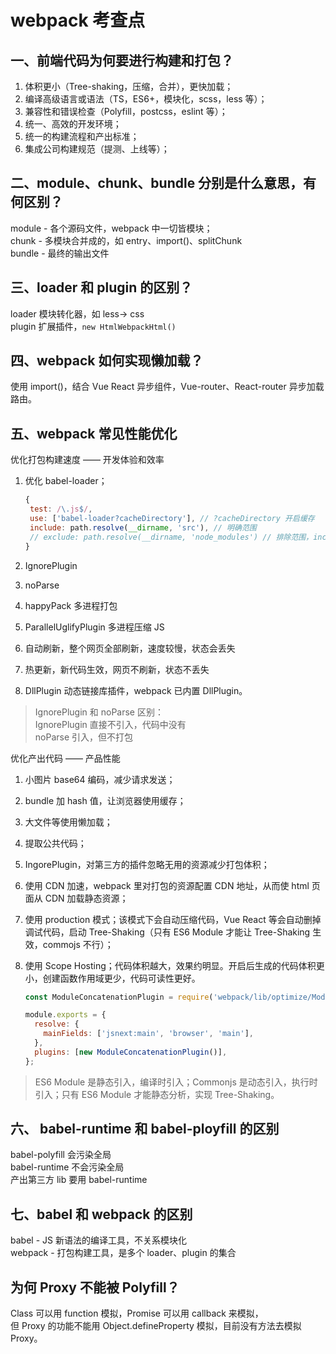 # webpack 考查点

## 一、前端代码为何要进行构建和打包？

1. 体积更小（Tree-shaking，压缩，合并），更快加载；
2. 编译高级语言或语法（TS，ES6+，模块化，scss，less 等）；
3. 兼容性和错误检查（Polyfill，postcss，eslint 等）；
4. 统一、高效的开发环境；
5. 统一的构建流程和产出标准；
6. 集成公司构建规范（提测、上线等）；

## 二、module、chunk、bundle 分别是什么意思，有何区别？

module - 各个源码文件，webpack 中一切皆模块；  
chunk - 多模块合并成的，如 entry、import()、splitChunk  
bundle - 最终的输出文件

## 三、loader 和 plugin 的区别？

loader 模块转化器，如 less-> css  
plugin 扩展插件，`new HtmlWebpackHtml()`

## 四、webpack 如何实现懒加载？

使用 import()，结合 Vue React 异步组件，Vue-router、React-router 异步加载路由。

## 五、webpack 常见性能优化

优化打包构建速度 —— 开发体验和效率

1. 优化 babel-loader；

   ```js
   {
    test: /\.js$/,
    use: ['babel-loader?cacheDirectory'], // ?cacheDirectory 开启缓存
    include: path.resolve(__dirname, 'src'), // 明确范围
    // exclude: path.resolve(__dirname, 'node_modules') // 排除范围，include和exclude 二者选一个即可
   }
   ```

2. IgnorePlugin
3. noParse
4. happyPack 多进程打包
5. ParallelUglifyPlugin 多进程压缩 JS
6. 自动刷新，整个网页全部刷新，速度较慢，状态会丢失
7. 热更新，新代码生效，网页不刷新，状态不丢失
8. DllPlugin 动态链接库插件，webpack 已内置 DllPlugin。

> IgnorePlugin 和 noParse 区别：  
> IgnorePlugin 直接不引入，代码中没有  
> noParse 引入，但不打包

优化产出代码 —— 产品性能

1. 小图片 base64 编码，减少请求发送；
2. bundle 加 hash 值，让浏览器使用缓存；
3. 大文件等使用懒加载；
4. 提取公共代码；
5. IngorePlugin，对第三方的插件忽略无用的资源减少打包体积；
6. 使用 CDN 加速，webpack 里对打包的资源配置 CDN 地址，从而使 html 页面从 CDN 加载静态资源；
7. 使用 production 模式；该模式下会自动压缩代码，Vue React 等会自动删掉调试代码，启动 Tree-Shaking（只有 ES6 Module 才能让 Tree-Shaking 生效，commojs 不行）；
8. 使用 Scope Hosting；代码体积越大，效果约明显。开启后生成的代码体积更小，创建函数作用域更少，代码可读性更好。

   ```js
   const ModuleConcatenationPlugin = require('webpack/lib/optimize/ModuleConcatenationPlugin');

   module.exports = {
     resolve: {
       mainFields: ['jsnext:main', 'browser', 'main'],
     },
     plugins: [new ModuleConcatenationPlugin()],
   };
   ```

> ES6 Module 是静态引入，编译时引入；Commonjs 是动态引入，执行时引入；只有 ES6 Module 才能静态分析，实现 Tree-Shaking。

## 六、 babel-runtime 和 babel-ployfill 的区别

babel-polyfill 会污染全局  
babel-runtime 不会污染全局  
产出第三方 lib 要用 babel-runtime

## 七、babel 和 webpack 的区别

babel - JS 新语法的编译工具，不关系模块化  
webpack - 打包构建工具，是多个 loader、plugin 的集合

## 为何 Proxy 不能被 Polyfill？

Class 可以用 function 模拟，Promise 可以用 callback 来模拟，  
但 Proxy 的功能不能用 Object.defineProperty 模拟，目前没有方法去模拟 Proxy。
